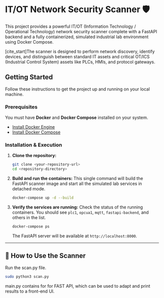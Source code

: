 # IT/OT Network Security Scanner 🛡️

This project provides a powerful IT/OT (Information Technology / Operational Technology) network security scanner complete with a FastAPI backend and a fully containerized, simulated industrial lab environment using Docker Compose.

[cite_start]The scanner is designed to perform network discovery, identify devices, and distinguish between standard IT assets and critical OT/ICS (Industrial Control System) assets like PLCs, HMIs, and protocol gateways.






##  Getting Started

Follow these instructions to get the project up and running on your local machine.

### Prerequisites

You must have **Docker** and **Docker Compose** installed on your system.

* [Install Docker Engine](https://docs.docker.com/engine/install/)
* [Install Docker Compose](https://docs.docker.com/compose/install/)

### Installation & Execution

1.  **Clone the repository:**
    ```bash
    git clone <your-repository-url>
    cd <repository-directory>
    ```

2.  **Build and run the containers:**
    This single command will build the FastAPI scanner image and start all the simulated lab services in detached mode.

    ```bash
    docker-compose up -d --build
    ```

3.  **Verify the services are running:**
    Check the status of the running containers. You should see `plc1`, `opcua1`, `mqtt`, `fastapi-backend`, and others in the list.
    ```bash
    docker-compose ps
    ```
    The FastAPI server will be available at `http://localhost:8000`.

---

## 🔬 How to Use the Scanner

Run the scan.py file.
```bash
sudo python3 scan.py
```
main.py contains for for FAST API, which can be used to adapt and print results to a front-end UI.
